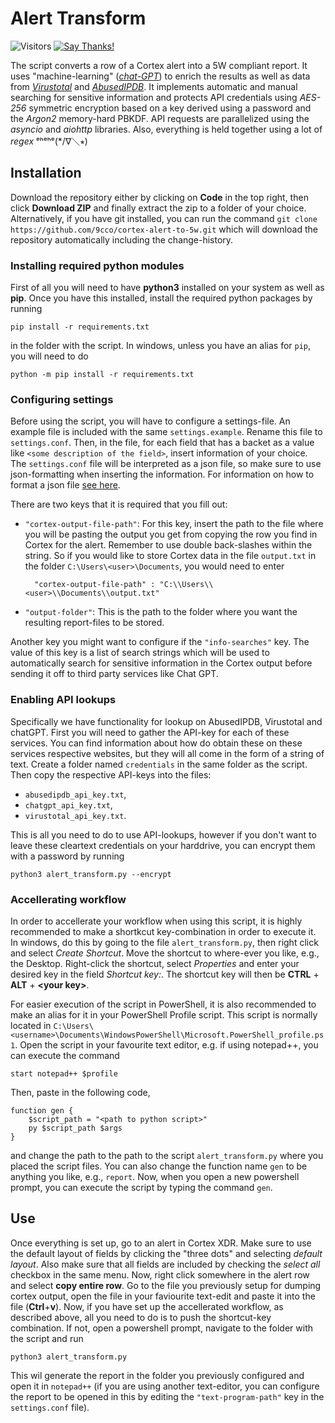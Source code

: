Alert Transform
======================================================

![Visitors](https://visitor-badge.glitch.me/badge?page_id=9cco.cortex-alert-to-5w)
[![Say Thanks!](https://img.shields.io/badge/Say%20Thanks-!-1EAEDB.svg)](https://saythanks.io/to/9cco)

The script converts a row of a Cortex alert into a 5W compliant report. It uses "machine-learning" (*[chat-GPT](https://platform.openai.com/docs/api-reference)*) to enrich the results as well as data
from *[Virustotal](https://developers.virustotal.com/reference/overview)* and *[AbusedIPDB](https://www.abuseipdb.com/api.html)*. It implements automatic and manual searching for sensitive information and protects API credentials using *AES-256* symmetric
encryption based on a key derived using a password and the *Argon2* memory-hard PBKDF. API requests are parallelized using the *asyncio* and *aiohttp* libraries. Also, everything is held together using a lot of *regex* ᵉʰᵉʰᵉ(\*\/∇＼⭒) 

## Installation

Download the repository either by clicking on **Code** in the top right, then click **Download ZIP** and finally extract the zip to a folder of your choice.
Alternatively, if you have git installed, you can run the command `git clone https://github.com/9cco/cortex-alert-to-5w.git` which will download the
repository automatically including the change-history.

### Installing required python modules

First of all you will need to have **python3** installed on your system as well as **pip**. Once you have this installed, install the required
python packages by running
```
pip install -r requirements.txt
```
in the folder with the script. In windows, unless you have an alias for `pip`, you will need to do
```
python -m pip install -r requirements.txt
```

### Configuring settings

Before using the script, you will have to configure a settings-file. An example file is included with the same `settings.example`. Rename this file to
`settings.conf`. Then, in the file, for each field that has a backet as a value like `<some description of the field>`, insert information of your choice. 
The `settings.conf` file will be interpreted as a json file, so make sure to use json-formatting when inserting the information. For information on how
to format a json file [see here](https://www.w3schools.com/js/js_json_syntax.asp).

There are two keys that it is required that you fill out: 
- `"cortex-output-file-path"`: For this key, insert the path to the file where you will be pasting the output you get from copying the row you find in Cortex
	for the alert. Remember to use double back-slashes within the string. So if you would like to store Cortex data in the file `output.txt` in the folder
	`C:\Users\<user>\Documents`, you would need to enter
	
		"cortex-output-file-path" : "C:\\Users\\<user>\\Documents\\output.txt"
	
- `"output-folder"`: This is the path to the folder where you want the resulting report-files to be stored.

Another key you might want to configure if the `"info-searches"` key. The value of this key is a list of search strings which will be used to automatically search
for sensitive information in the Cortex output before sending it off to third party services like Chat GPT.

### Enabling API lookups

Specifically we have functionality for lookup on AbusedIPDB, Virustotal and chatGPT. First you will need to gather the API-key for each of these services.
You can find information about how do obtain these on these services respective websites, but they will all come in the form of a string of text.
Create a folder named `credentials` in the same folder as the script. Then copy the respective API-keys into the files:
- `abusedipdb_api_key.txt`,
- `chatgpt_api_key.txt`,
- `virustotal_api_key.txt`.

This is all you need to do to use API-lookups, however if you don't want to leave these cleartext credentials on your harddrive, you can encrypt them
with a password by running
```
python3 alert_transform.py --encrypt
```

### Accellerating workflow

In order to accellerate your workflow when using this script, it is highly recommended to make a shortkcut key-combination in order to execute it. In windows, do this by going to the file `alert_transform.py`, then right click and select *Create Shortcut*. Move the shortcut to where-ever you like, e.g., the Desktop. Right-click the shortcut, select *Properties* and enter your desired key in the field *Shortcut key:*. The shortcut key will then be **CTRL** + **ALT** + **\<your key\>**.

For easier execution of the script in PowerShell, it is also recommended to make an alias for it in your PowerShell Profile script. This script is normally located in `C:\Users\<username>\Documents\WindowsPowerShell\Microsoft.PowerShell_profile.ps1`. Open the script in your favourite text editor, e.g. if using notepad++, you can execute the command
```
start notepad++ $profile
```
Then, paste in the following code,
```
function gen {
	$script_path = "<path to python script>"
	py $script_path $args
}
```
and change the path to the path to the script `alert_transform.py` where you placed the script files. You can also change the function name `gen` to be anything you like, e.g., `report`. Now, when you open a new powershell prompt, you can execute the script by typing the command `gen`.

## Use

Once everything is set up, go to an alert in Cortex XDR. Make sure to use the default layout of fields by clicking the "three dots" and selecting *default layout*.
Also make sure that all fields are included by checking the *select all* checkbox in the same menu. Now, right click somewhere in the alert row and select
**copy entire row**. Go to the file you previously setup for dumping cortex output, open the file in your faviourite text-edit and paste it into the file (**Ctrl**+**v**). Now, if you have set up the accellerated workflow, as described above, all you need to do is to push the shortcut-key combination. If not, open a powershell prompt, navigate to the folder with the script and run
```
python3 alert_transform.py
```
This wil generate the report in the folder you previously configured and open it in `notepad++` (if you are using another text-editor, you can configure the report to be opened in this by editing the `"text-program-path"` key in the `settings.conf` file).